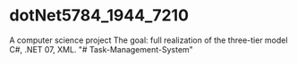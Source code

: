 # dotNet5784_1944_7210
A computer science project
The goal: full realization of the three-tier model
  C#, .NET 07, XML.
"# Task-Management-System" 
